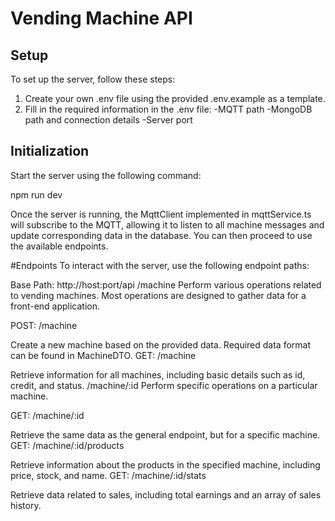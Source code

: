 # Vending Machine API

## Setup
To set up the server, follow these steps:

1. Create your own .env file using the provided .env.example as a template.
2. Fill in the required information in the .env file:
    -MQTT path
    -MongoDB path and connection details
    -Server port


## Initialization
Start the server using the following command:

npm run dev

Once the server is running, the MqttClient implemented in mqttService.ts will subscribe to the MQTT, allowing it to listen to all machine messages and update corresponding data in the database. You can then proceed to use the available endpoints.

#Endpoints
To interact with the server, use the following endpoint paths:

Base Path: http://host:port/api
/machine
Perform various operations related to vending machines. Most operations are designed to gather data for a front-end application.

POST: /machine

Create a new machine based on the provided data.
Required data format can be found in MachineDTO.
GET: /machine

Retrieve information for all machines, including basic details such as id, credit, and status.
/machine/:id
Perform specific operations on a particular machine.

GET: /machine/:id

Retrieve the same data as the general endpoint, but for a specific machine.
GET: /machine/:id/products

Retrieve information about the products in the specified machine, including price, stock, and name.
GET: /machine/:id/stats

Retrieve data related to sales, including total earnings and an array of sales history.

